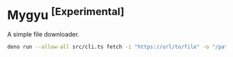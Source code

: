 # Mygyu <sup>[Experimental]</sup>

A simple file downloader.

```bash
deno run --allow-all src/cli.ts fetch -i "https://url/to/file" -o "/path/to/file"
```
